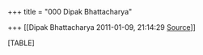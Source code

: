 +++
title = "000 Dipak Bhattacharya"

+++
[[Dipak Bhattacharya	2011-01-09, 21:14:29 [Source](https://groups.google.com/g/bvparishat/c/DlE7WmTSoQg)]]



[TABLE]

  

